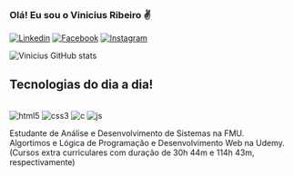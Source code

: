 ### Olá! Eu sou o Vinicius Ribeiro ✌️


[![Linkedin](https://img.shields.io/badge/LinkedIn-0077B5?style=for-the-badge&logo=linkedin&logoColor=white)](https://www.linkedin.com/in/natan-vinicius-ribeiro-4341481a5/)
[![Facebook](https://img.shields.io/badge/Facebook-1877F2?style=for-the-badge&logo=facebook&logoColor=white)](https://www.facebook.com/profile.php?id=100019540502257)
[![Instagram](https://img.shields.io/badge/Instagram-E4405F?style=for-the-badge&logo=instagram&logoColor=white)](https://instagram.com/natanviniciusribeiro?igshid=YmMyMTA2M2Y=)

![Vinicius GitHub stats](https://github-readme-stats.vercel.app/api?username=viniciusr29&show_icons=true&theme=dracula)

## Tecnologias do dia a dia!

<div style="display: inline_block"><br/>
   <img ailgn="center" alt="html5" src="https://img.shields.io/badge/HTML5-E34F26?style=for-the-badge&logo=html5&logoColor=white"/>
   <img ailgn="center" alt="css3" src="https://img.shields.io/badge/CSS3-1572B6?style=for-the-badge&logo=css3&logoColor=white"/>
   <img ailgn="center" alt="c" src="https://img.shields.io/badge/C-00599C?style=for-the-badge&logo=c&logoColor=white"/>
   <img ailgn="center" alt="js" src="https://img.shields.io/badge/JavaScript-323330?style=for-the-badge&logo=javascript&logoColor=F7DF1E"/><br/>
   
   Estudante de Análise e Desenvolvimento de Sistemas na FMU. <br/>
   Algortimos e Lógica de Programação e Desenvolvimento Web na Udemy. (Cursos extra curriculares com duração de 30h 44m e 114h 43m, respectivamente)

